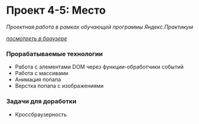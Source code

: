 # Проект 4-5: Место

*Проектная работа в рамках обучающей программы Яндекс.Практикум*

*[посмотреть в браузере](https://zhannaav.github.io/mesto/)*

### **Прорабатываемые технологии**

* Работа с элементами DOM через функции-обработчики событий
* Работа с массивами
* Анимация попапа
* Верстка попапа с изображениями 

### **Задачи для доработки**
* Кроссбраузерность